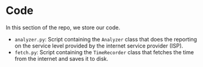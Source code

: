 # Code

In this section of the repo, we store our code.

* `analyzer.py`: Script containing the `Analyzer` class that does the reporting on the service level provided by the internet service provider (ISP).
* `fetch.py`: Script containing the `TimeRecorder` class that fetches the time from the internet and saves it to disk.